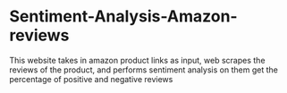 # Sentiment-Analysis-Amazon-reviews
This website takes in amazon product links as input, web scrapes the reviews of the product, and performs sentiment analysis on them get the percentage of positive and negative reviews
